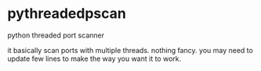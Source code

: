 # pythreadedpscan
python threaded port scanner

it basically scan ports with multiple threads. nothing fancy. you may need to update few lines to make the way you want it to work.
